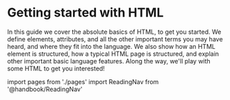 # Getting started with HTML

In this guide we cover the absolute basics of HTML, to get you started. We define elements, attributes, and all the other important terms you may have heard, and where they fit into the language. We also show how an HTML element is structured, how a typical HTML page is structured, and explain other important basic language features. Along the way, we'll play with some HTML to get you interested!

import pages from './pages'
import ReadingNav from '@handbook/ReadingNav'

<ReadingNav pages={pages}/>
